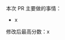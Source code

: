 <!--
感谢您的 pull request!

## 在 PR 前请尽量做到：
- PR 应基于最新的 dev 分支
```
  git remote add wangshub https://github.com/wangshub/wechat_jump_game.git
  git fetch
  git rebase wangshub/master
```

- 分支名是有意义的名称，如 add-config-file-for-mi5s 而不是 patch-1
- Base 选择 master 分支
- 尽量遵守 PEP8 规范
- 更新脚本中的 VERSION 字段
- 请描述一下 PR 做的事情，更新算法或配置文件请附上最高分数
- 请明确提交类型，为 PR 标题添加前缀：[类型]（类型可填写文档，配置，优化，修复等）

-->

本次 PR 主要做的事情：

- x

修改后最高分数：x
